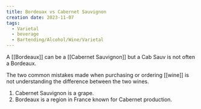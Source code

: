 ```yaml
---
title: Bordeuax vs Cabernet Sauvignon
creation date: 2023-11-07
tags:
  - Varietal
  - beverage
  - Bartending/Alcohol/Wine/Varietal
---
```


A [[Bordeaux]] can be a [[Cabernet Sauvignon]] but a Cab Sauv is not often a Bordeaux. 

The two common mistakes made when purchasing or ordering [[wine]] is not understanding the difference between the two wines.

1. Cabernet Sauvignon is a grape. 
2. Bordeaux is a region in France known for Cabernet production.


